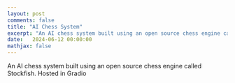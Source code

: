 ```yaml
---
layout: post
comments: false
title: "AI Chess System"
excerpt: "An AI chess system built using an open source chess engine called Stockfish. Hosted in Gradio."
date:   2024-06-12 00:00:00
mathjax: false
---
```


An AI chess system built using an open source chess engine called Stockfish. Hosted in Gradio